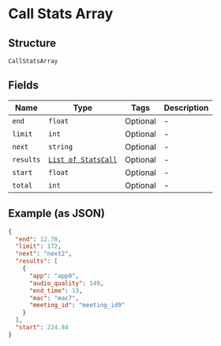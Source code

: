 
# Call Stats Array

## Structure

`CallStatsArray`

## Fields

| Name | Type | Tags | Description |
|  --- | --- | --- | --- |
| `end` | `float` | Optional | - |
| `limit` | `int` | Optional | - |
| `next` | `string` | Optional | - |
| `results` | [`List of StatsCall`](../../doc/models/stats-call.md) | Optional | - |
| `start` | `float` | Optional | - |
| `total` | `int` | Optional | - |

## Example (as JSON)

```json
{
  "end": 12.78,
  "limit": 172,
  "next": "next2",
  "results": [
    {
      "app": "app9",
      "audio_quality": 149,
      "end_time": 13,
      "mac": "mac7",
      "meeting_id": "meeting_id9"
    }
  ],
  "start": 224.84
}
```

